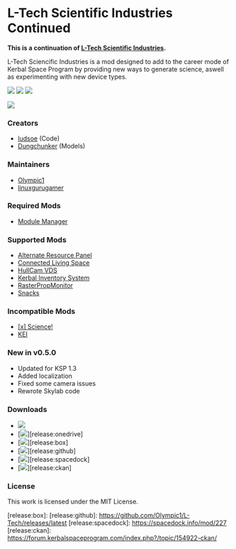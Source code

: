 # L-Tech Scientific Industries Continued
**This is a continuation of [L-Tech Scientific Industries](https://forum.kerbalspaceprogram.com/index.php?/topic/49319-ltech/).**

L-Tech Sciencific Industries is a mod designed to add to the career mode of Kerbal Space Program by providing new ways to generate science, aswell as experimenting with new device types.

[![][shield:ksp]][site:ksp]
[![][shield:ckan]][thread:ckan]
[![][shield:mit]][file:license]

[![][logo:ltech]][thread:ltech]

### Creators
* [ludsoe](https://forum.kerbalspaceprogram.com/index.php?/profile/6624-ludsoe/) (Code)
* [Dungchunker](https://forum.kerbalspaceprogram.com/index.php?/profile/67255-dungchunker/) (Models)

### Maintainers
* [Olympic1](https://forum.kerbalspaceprogram.com/index.php?/profile/79730-olympic1/)
* [linuxgurugamer](https://forum.kerbalspaceprogram.com/index.php?/profile/129964-linuxgurugamer/)

### Required Mods
* [Module Manager](https://forum.kerbalspaceprogram.com/index.php?/topic/50533-mm/)

### Supported Mods
* [Alternate Resource Panel](https://forum.kerbalspaceprogram.com/index.php?/topic/54876-arp/)
* [Connected Living Space](https://forum.kerbalspaceprogram.com/index.php?/topic/109972-cls/)
* [HullCam VDS](https://forum.kerbalspaceprogram.com/index.php?/topic/145633-vds/)
* [Kerbal Inventory System](https://forum.kerbalspaceprogram.com/index.php?/topic/101928-kis/)
* [RasterPropMonitor](https://forum.kerbalspaceprogram.com/index.php?/topic/105821-rpm/)
* [Snacks](https://forum.kerbalspaceprogram.com/index.php?/topic/149604-snacks/)

### Incompatible Mods
* [[x] Science!](https://forum.kerbalspaceprogram.com/index.php?/topic/107661-science)
* [KEI](https://forum.kerbalspaceprogram.com/index.php?/topic/143433-kei)

### New in v0.5.0
* Updated for KSP 1.3
* Added localization
* Fixed some camera issues
* Rewrote Skylab code

### Downloads
* [![][image:dropbox]][release:dropbox]
* [![][image:onedrive]][release:onedrive]
* [![][image:box]][release:box]
* [![][image:github]][release:github]
* [![][image:spacedock]][release:spacedock]
* [![][image:ckan]][release:ckan]

### License
This work is licensed under the MIT License.



[site:ksp]: https://kerbalspaceprogram.com/
[thread:ckan]: https://forum.kerbalspaceprogram.com/index.php?/topic/154922-ckan/
[file:license]: https://github.com/Olympic1/L-Tech/blob/master/LICENSE.txt

[shield:ksp]: https://img.shields.io/badge/KSP-v1.3.x-green.svg
[shield:ckan]: https://img.shields.io/badge/CKAN-Indexed-brightgreen.svg
[shield:mit]: https://img.shields.io/badge/License-MIT-blue.svg

[logo:ltech]: https://github.com/Olympic1/L-Tech/blob/master/GameData/LTech/Flags/LTechScience.png
[thread:ltech]: https://forum.kerbalspaceprogram.com/index.php?/topic/49319-ltech/

[release:dropbox]:
[release:onedrive]:
[release:box]:
[release:github]: https://github.com/Olympic1/L-Tech/releases/latest
[release:spacedock]: https://spacedock.info/mod/227
[release:ckan]: https://forum.kerbalspaceprogram.com/index.php?/topic/154922-ckan/

[image:dropbox]: http://i60.tinypic.com/70jj43.jpg
[image:onedrive]: http://i67.tinypic.com/169lvds.png
[image:box]: http://i68.tinypic.com/2zxur92.png
[image:github]: http://i59.tinypic.com/2i11u2d.jpg
[image:spacedock]: http://i65.tinypic.com/ot0ks9.jpg
[image:ckan]: http://i59.tinypic.com/jidcvk.jpg

